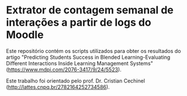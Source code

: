 # Extrator de contagem semanal de interações a partir de logs do Moodle

Este repositório contém os scripts utilizados para obter os resultados do artigo "Predicting Students Success in Blended Learning-Evaluating Different Interactions Inside Learning Management Systems" (https://www.mdpi.com/2076-3417/9/24/5523).

Este trabalho foi orientado pelo prof. Dr. Cristian Cechinel (http://lattes.cnpq.br/2782164252734586).
